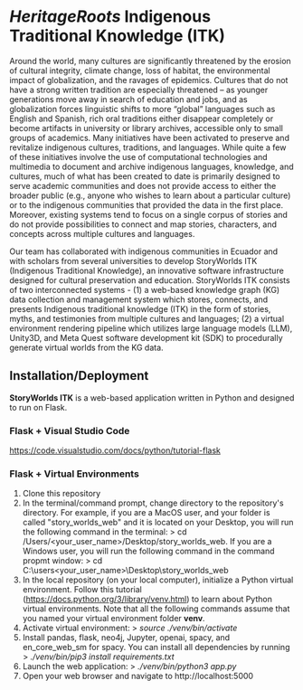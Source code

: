# _HeritageRoots_ Indigenous Traditional Knowledge (ITK)

Around the world, many cultures are significantly threatened by the erosion of cultural integrity, climate change, loss of habitat, the environmental impact of globalization, and the ravages of epidemics. Cultures that do not have a strong written tradition are especially threatened – as younger generations move away in search of education and jobs, and as globalization forces linguistic shifts to more “global” languages such as English and Spanish, rich oral traditions either disappear completely or become artifacts in university or library archives, accessible only to small groups of academics. Many initiatives have been activated to preserve and revitalize indigenous cultures, traditions, and languages. While quite a few of these initiatives involve the use of computational technologies and multimedia to document and archive indigenous languages, knowledge, and cultures, much of what has been created to date is primarily designed to serve academic communities and does not provide access to either the broader public (e.g., anyone who wishes to learn about a particular culture) or to the indigenous communities that provided the data in the first place. Moreover, existing systems tend to focus on a single corpus of stories and do not provide possibilities to connect and map stories, characters, and concepts across multiple cultures and languages.

Our team has collaborated with indigenous communities in Ecuador and with scholars from several universities to develop StoryWorlds ITK (Indigenous Traditional Knowledge), an innovative software infrastructure designed for cultural preservation and education. StoryWorlds ITK consists of two interconnected systems - (1) a web-based knowledge graph (KG) data collection and management system which stores, connects, and presents Indigenous traditional knowledge (ITK) in the form of stories, myths, and testimonies from multiple cultures and languages; (2) a virtual environment rendering pipeline which utilizes large language models (LLM), Unity3D, and Meta Quest software development kit (SDK) to procedurally generate virtual worlds from the KG data.

## Installation/Deployment
**StoryWorlds ITK** is a web-based application written in Python and designed to run on Flask.

### Flask + Visual Studio Code
https://code.visualstudio.com/docs/python/tutorial-flask

### Flask + Virtual Environments
1. Clone this repository
2. In the terminal/command prompt, change directory to the repository's directory. For example, if you are a MacOS user, and your folder is called "story_worlds_web" and it is located on your Desktop, you will run the following command in the terminal: > cd /Users/<your_user_name>/Desktop/story_worlds_web.  If you are a Windows user, you will run the following command in the command propmt window: > cd C:\users\<your_user_name>\Desktop\story_worlds_web
4. In the local repository (on your local computer), initialize a Python virtual environment.  Follow this tutorial (https://docs.python.org/3/library/venv.html) to learn about Python virtual environments. Note that all the following commands assume that you named your virtual environment folder **venv**.
5. Activate virtual environment: > _source ./venv/bin/activate_
6. Install pandas, flask, neo4j, Jupyter, openai, spacy, and en_core_web_sm for spacy.  You can install all dependencies by running > _./venv/bin/pip3 install requirements.txt_
13. Launch the web application: > _./venv/bin/python3 app.py_
14. Open your web browser and navigate to http://localhost:5000
